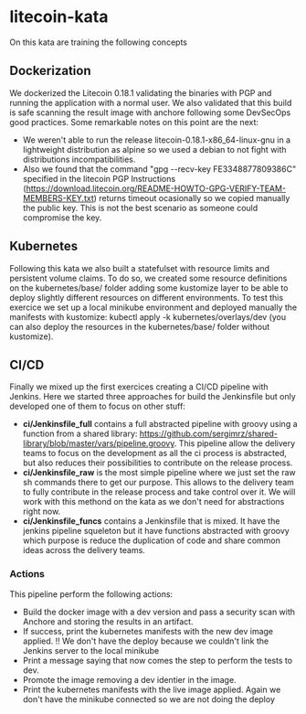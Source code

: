 # litecoin-kata

On this kata are training the following concepts

## Dockerization
We dockerized the Litecoin 0.18.1 validating the binaries with PGP and running the application with a normal user. We also validated that this build is safe scanning the result image with anchore following some DevSecOps good practices. Some remarkable notes on this point are the next:
* We weren't able to run the release litecoin-0.18.1-x86_64-linux-gnu in a lightweight distribution as alpine so we used a debian to not fight with distributions incompatibilities.
* Also we found that the command "gpg --recv-key FE3348877809386C" specified in the litecoin PGP Instructions (https://download.litecoin.org/README-HOWTO-GPG-VERIFY-TEAM-MEMBERS-KEY.txt) returns timeout ocasionally so we copied manually the public key. This is not the best scenario as someone could compromise the key.

## Kubernetes 
Following this kata we also built a statefulset with resource limits and persistent volume claims. To do so, we created some resource definitions on the kubernetes/base/ folder adding some kustomize layer to be able to deploy slightly different resources on different environments.
To test this exercice we set up a local minikube environment and deployed manually the manifests with kustomize: kubectl apply -k kubernetes/overlays/dev (you can also deploy the resources in the kubernetes/base/ folder without kustomize).

## CI/CD
Finally we mixed up the first exercices creating a CI/CD pipeline with Jenkins.
Here we started three approaches for build the Jenkinsfile but only developed one of them to focus on other stuff:
* **ci/Jenkinsfile_full** contains a full abstracted pipeline with groovy using a function from a shared library: https://github.com/sergimrz/shared-library/blob/master/vars/pipeline.groovy. This pipeline allow the delivery teams to focus on the development as all the ci process is abstracted, but also reduces their possibilities to contribute on the release process.
* **ci/Jenkinsfile_raw** is the most simple pipeline where we just set the raw sh commands there to get our purpose. This allows to the delivery team to fully contribute in the release process and take control over it. We will work with this methond on the kata as we don't need for abstractions right now.
* **ci/Jenkinsfile_funcs** contains a Jenkinsfile that is mixed. It have the jenkins pipeline squeleton but it have functions abstracted with groovy which purpose is reduce the duplication of code and share common ideas across the delivery teams.

### Actions
This pipeline perform the following actions:
* Build the docker image with a dev version and pass a security scan with Anchore and storing the results in an artifact.
* If success, print the kubernetes manifests with the new dev image applied. !! We don't have the deploy because we couldn't link the Jenkins server to the local minikube
* Print a message saying that now comes the step to perform the tests to dev.
* Promote the image removing a dev identier in the image.
* Print the kubernetes manifests with the live image applied. Again we don't have the minikube connected so we are not doing the deploy

